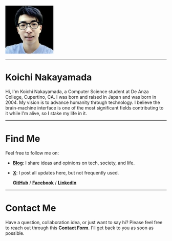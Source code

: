 
![Koichi's Photo](profile150.jpg)

---

# Koichi Nakayamada

Hi, I'm Koichi Nakayamada, a Computer Science student at De Anza College, Cupertino, CA. I was born and raised in Japan and was born in 2004. My vision is to advance humanity through technology. I believe the brain-machine interface is one of the most significant fields contributing to it while I'm alive, so I stake my life in it.

---

# Find Me

Feel free to follow me on: 

- [**Blog**](https://koichin.medium.com): I share ideas and opinions on tech, society, and life.
- [**X**](https://x.com/koichincom): I post all updates here, but not frequently used.

  [**GitHub**](https://github.com/koichinakayamada) / [**Facebook**](https://www.facebook.com/koichincom) / [**LinkedIn**](https://linkedin.com/in/koichinakayamada)

---

# Contact Me

Have a question, collaboration idea, or just want to say hi? Please feel free to reach out through this [**Contact Form**](https://forms.gle/TTmCVmB7TK8fyH5Z8). I'll get back to you as soon as possible.
